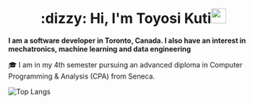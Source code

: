 <!-- Heading -->
<h1 align="center">:dizzy: Hi, I'm Toyosi Kuti<img src = "https://raw.githubusercontent.com/MartinHeinz/MartinHeinz/master/wave.gif" width = 30px></h1>

<b> I am a software developer in Toronto, Canada. I also have an interest in mechatronics, machine learning and data engineering </b>

:mortar_board: I am in my 4th semester pursuing an advanced diploma in Computer Programming & Analysis (CPA) from Seneca.

![Top Langs](https://github-readme-stats.vercel.app/api/top-langs?username=okuti2&langs_count=10&show_icons=true&locale=en&layout=compact&theme=tokyonight)

